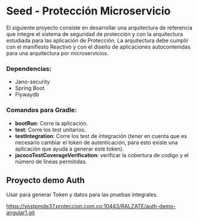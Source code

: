 # Seed - Protección Microservicio


El siguiente proyecto consiste en desarrollar una arquitectura de referencia que integre el sistema de seguridad de protección y con la arquitectura estudiada para las aplicación de Protección. La arquitectura debe cumplir con el manifiesto Reactivo y con el diseño de aplicaciones autocontenidas para una arquitectura por microservicios. 

### Dependencias:

  - Jano-security
  - Spring Boot
  - Flywaydb
 
### Comandos para Gradle:
  - **bootRun**: Corre la aplicación.
  - **test**: Corre los test unitarios.
  - **testIntegration**: Corre los test de integración (tener en cuenta que es necesario cambiar el token de autenticación, para esto existe una aplicación que ayuda a generar este token).
  - **jacocoTestCoverageVerification**: verificar la cobertura de codigo y el número de líneas permitidas.

## Proyecto demo Auth

Usar para generar Token y datos para las pruebas integrales.

https://vostpmde37.proteccion.com.co:10443/RALZATE/auth-demo-angular1.git